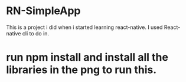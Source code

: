 # RN-SimpleApp
This is a project i did when i  started learning react-native. I used React-native cli to do in.
# run npm install and install all the libraries in the png to run this.
